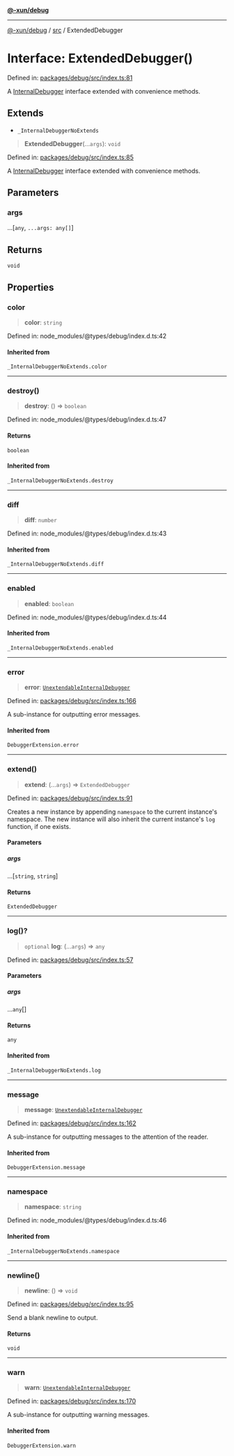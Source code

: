 [**@-xun/debug**](../../README.md)

***

[@-xun/debug](../../README.md) / [src](../README.md) / ExtendedDebugger

# Interface: ExtendedDebugger()

Defined in: [packages/debug/src/index.ts:81](https://github.com/Xunnamius/rejoinder/blob/f64c1e0c19bc97c588be2ae8d7b20734d4ed6719/packages/debug/src/index.ts#L81)

A [InternalDebugger](InternalDebugger.md) interface extended with convenience methods.

## Extends

- `_InternalDebuggerNoExtends`

> **ExtendedDebugger**(...`args`): `void`

Defined in: [packages/debug/src/index.ts:85](https://github.com/Xunnamius/rejoinder/blob/f64c1e0c19bc97c588be2ae8d7b20734d4ed6719/packages/debug/src/index.ts#L85)

A [InternalDebugger](InternalDebugger.md) interface extended with convenience methods.

## Parameters

### args

...\[`any`, `...args: any[]`\]

## Returns

`void`

## Properties

### color

> **color**: `string`

Defined in: node\_modules/@types/debug/index.d.ts:42

#### Inherited from

`_InternalDebuggerNoExtends.color`

***

### destroy()

> **destroy**: () => `boolean`

Defined in: node\_modules/@types/debug/index.d.ts:47

#### Returns

`boolean`

#### Inherited from

`_InternalDebuggerNoExtends.destroy`

***

### diff

> **diff**: `number`

Defined in: node\_modules/@types/debug/index.d.ts:43

#### Inherited from

`_InternalDebuggerNoExtends.diff`

***

### enabled

> **enabled**: `boolean`

Defined in: node\_modules/@types/debug/index.d.ts:44

#### Inherited from

`_InternalDebuggerNoExtends.enabled`

***

### error

> **error**: [`UnextendableInternalDebugger`](UnextendableInternalDebugger.md)

Defined in: [packages/debug/src/index.ts:166](https://github.com/Xunnamius/rejoinder/blob/f64c1e0c19bc97c588be2ae8d7b20734d4ed6719/packages/debug/src/index.ts#L166)

A sub-instance for outputting error messages.

#### Inherited from

`DebuggerExtension.error`

***

### extend()

> **extend**: (...`args`) => `ExtendedDebugger`

Defined in: [packages/debug/src/index.ts:91](https://github.com/Xunnamius/rejoinder/blob/f64c1e0c19bc97c588be2ae8d7b20734d4ed6719/packages/debug/src/index.ts#L91)

Creates a new instance by appending `namespace` to the current instance's
namespace. The new instance will also inherit the current instance's `log`
function, if one exists.

#### Parameters

##### args

...\[`string`, `string`\]

#### Returns

`ExtendedDebugger`

***

### log()?

> `optional` **log**: (...`args`) => `any`

Defined in: [packages/debug/src/index.ts:57](https://github.com/Xunnamius/rejoinder/blob/f64c1e0c19bc97c588be2ae8d7b20734d4ed6719/packages/debug/src/index.ts#L57)

#### Parameters

##### args

...`any`[]

#### Returns

`any`

#### Inherited from

`_InternalDebuggerNoExtends.log`

***

### message

> **message**: [`UnextendableInternalDebugger`](UnextendableInternalDebugger.md)

Defined in: [packages/debug/src/index.ts:162](https://github.com/Xunnamius/rejoinder/blob/f64c1e0c19bc97c588be2ae8d7b20734d4ed6719/packages/debug/src/index.ts#L162)

A sub-instance for outputting messages to the attention of the reader.

#### Inherited from

`DebuggerExtension.message`

***

### namespace

> **namespace**: `string`

Defined in: node\_modules/@types/debug/index.d.ts:46

#### Inherited from

`_InternalDebuggerNoExtends.namespace`

***

### newline()

> **newline**: () => `void`

Defined in: [packages/debug/src/index.ts:95](https://github.com/Xunnamius/rejoinder/blob/f64c1e0c19bc97c588be2ae8d7b20734d4ed6719/packages/debug/src/index.ts#L95)

Send a blank newline to output.

#### Returns

`void`

***

### warn

> **warn**: [`UnextendableInternalDebugger`](UnextendableInternalDebugger.md)

Defined in: [packages/debug/src/index.ts:170](https://github.com/Xunnamius/rejoinder/blob/f64c1e0c19bc97c588be2ae8d7b20734d4ed6719/packages/debug/src/index.ts#L170)

A sub-instance for outputting warning messages.

#### Inherited from

`DebuggerExtension.warn`
